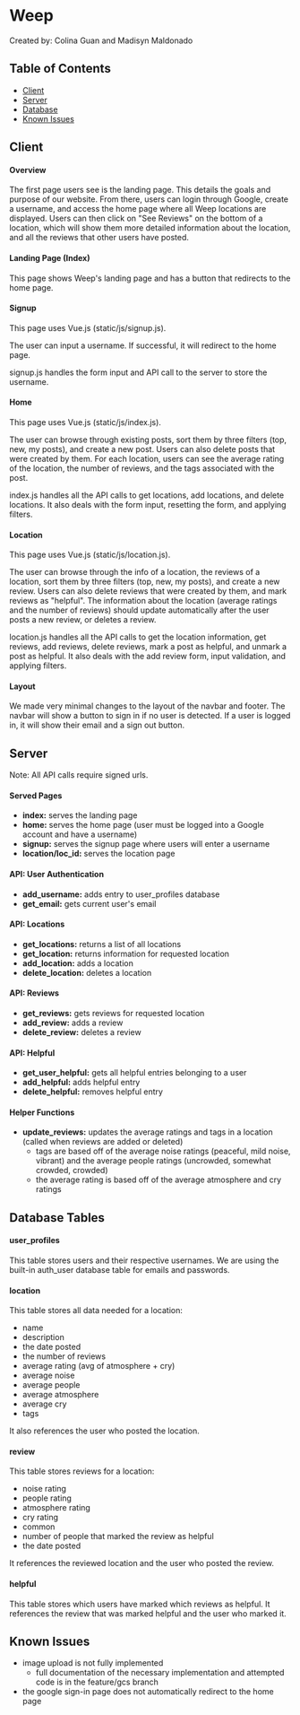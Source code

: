 # Weep
Created by: Colina Guan and Madisyn Maldonado

## Table of Contents

- [Client](#client)
- [Server](#server)
- [Database](#database-tables)
- [Known Issues](#known-issues)

## Client

#### Overview

The first page users see is the landing page. This details the goals and purpose of our website. From there, users can login through Google, create a username, and access the home page where all Weep locations are displayed. Users can then click on "See Reviews" on the bottom of a location, which will show them more detailed information about the location, and all the reviews that other users have posted.

#### Landing Page (Index)

This page shows Weep's landing page and has a button that redirects to the home page.

#### Signup

This page uses Vue.js (static/js/signup.js).

The user can input a username. If successful, it will redirect to the home page.

signup.js handles the form input and API call to the server to store the username.

#### Home

This page uses Vue.js (static/js/index.js).

The user can browse through existing posts, sort them by three filters (top, new, my posts), and create a new post. Users can also delete posts that were created by them. For each location, users can see the average rating of the location, the number of reviews, and the tags associated with the post.

index.js handles all the API calls to get locations, add locations, and delete locations. It also deals with the form input, resetting the form, and applying filters.

#### Location

This page uses Vue.js (static/js/location.js).

The user can browse through the info of a location, the reviews of a location, sort them by three filters (top, new, my posts), and create a new review. Users can also delete reviews that were created by them, and mark reviews as "helpful". The information about the location (average ratings and the number of reviews) should update automatically after the user posts a new review, or deletes a review.

location.js handles all the API calls to get the location information, get reviews, add reviews, delete reviews, mark a post as helpful, and unmark a post as helpful. It also deals with the add review form, input validation, and applying filters.

#### Layout

We made very minimal changes to the layout of the navbar and footer. The navbar will show a button to sign in if no user is detected. If a user is logged in, it will show their email and a sign out button.

## Server

Note: All API calls require signed urls.

#### Served Pages

- **index:** serves the landing page
- **home:** serves the home page (user must be logged into a Google account and have a username)
- **signup:** serves the signup page where users will enter a username
- **location/loc_id:** serves the location page

#### API: User Authentication

- **add_username:** adds entry to user_profiles database
- **get_email:** gets current user's email

#### API: Locations

- **get_locations:** returns a list of all locations
- **get_location:** returns information for requested location
- **add_location:** adds a location
- **delete_location:** deletes a location
  
#### API: Reviews

- **get_reviews:** gets reviews for requested location
- **add_review:** adds a review
- **delete_review:** deletes a review

#### API: Helpful

- **get_user_helpful:** gets all helpful entries belonging to a user
- **add_helpful:** adds helpful entry
- **delete_helpful:** removes helpful entry

#### Helper Functions

- **update_reviews:** updates the average ratings and tags in a location (called when reviews are added or deleted)
  - tags are based off of the average noise ratings (peaceful, mild noise, vibrant) and the average people ratings (uncrowded, somewhat crowded, crowded)
  - the average rating is based off of the average atmosphere and cry ratings

## Database Tables

#### user_profiles

This table stores users and their respective usernames. We are using the built-in auth_user database table for emails and passwords.

#### location

This table stores all data needed for a location:
- name
- description
- the date posted
- the number of reviews
- average rating (avg of atmosphere + cry)
- average noise
- average people
- average atmosphere
- average cry
- tags

It also references the user who posted the location.

#### review

This table stores reviews for a location:
- noise rating
- people rating
- atmosphere rating
- cry rating
- common
- number of people that marked the review as helpful
- the date posted

It references the reviewed location and the user who posted the review.

#### helpful

This table stores which users have marked which reviews as helpful. It references the review that was marked helpful and the user who marked it.

## Known Issues

- image upload is not fully implemented
  - full documentation of the necessary implementation and attempted code is in the feature/gcs branch
- the google sign-in page does not automatically redirect to the home page